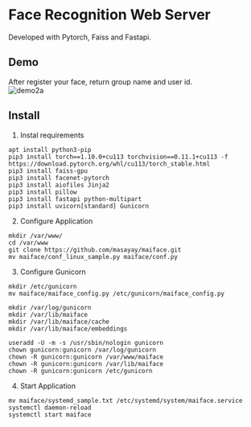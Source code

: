 # Face Recognition Web Server
Developed with Pytorch, Faiss and Fastapi.

## Demo
After register your face, return group name and user id.  
![demo2a](https://user-images.githubusercontent.com/92005636/162384252-1dfacef8-1c6c-4a01-bc38-6fd0bf905248.jpg)  

## Install
1. Instal requirements  
~~~
apt install python3-pip
pip3 install torch==1.10.0+cu113 torchvision==0.11.1+cu113 -f https://download.pytorch.org/whl/cu113/torch_stable.html
pip3 install faiss-gpu
pip3 install facenet-pytorch
pip3 install aiofiles Jinja2
pip3 install pillow
pip3 install fastapi python-multipart
pip3 install uvicorn[standard] Gunicorn
~~~
2. Configure Application  
~~~
mkdir /var/www/
cd /var/www
git clone https://github.com/masayay/maiface.git
mv maiface/conf_linux_sample.py maiface/conf.py
~~~
3. Configure Gunicorn
~~~
mkdir /etc/gunicorn
mv maiface/maiface_config.py /etc/gunicorn/maiface_config.py

mkdir /var/log/gunicorn
mkdir /var/lib/maiface
mkdir /var/lib/maiface/cache
mkdir /var/lib/maiface/embeddings

useradd -U -m -s /usr/sbin/nologin gunicorn
chown gunicorn:gunicorn /var/log/gunicorn
chown -R gunicorn:gunicorn /var/www/maiface
chown -R gunicorn:gunicorn /var/lib/maiface
chown -R gunicorn:gunicorn /etc/gunicorn
~~~
4. Start Application
~~~
mv maiface/systemd_sample.txt /etc/systemd/system/maiface.service
systemctl daemon-reload
systemctl start maiface
~~~

